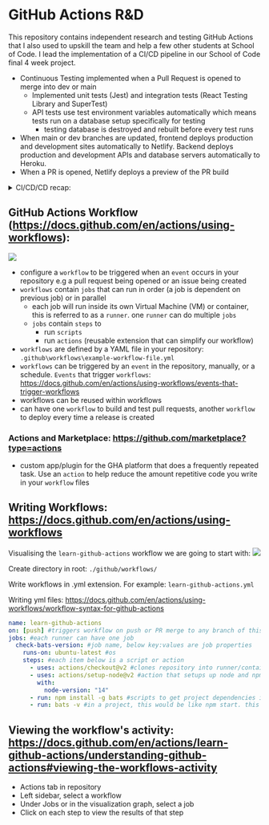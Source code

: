 # GitHub Actions R&D

This repository contains independent research and testing GitHub Actions that I also used to upskill the team and help a few other students at School of Code. I lead the implementation of a CI/CD pipeline in our School of Code final 4 week project. 

- Continuous Testing implemented when a Pull Request is opened to merge into dev or main
  - Implemented unit tests (Jest) and integration tests (React Testing Library and SuperTest)
  - API tests use test environment variables automatically which means tests run on a database setup specifically for testing
    - testing database is destroyed and rebuilt before every test runs
- When main or dev branches are updated, frontend deploys production and development sites automatically to Netlify. Backend deploys production and development APIs and database servers automatically to Heroku. 
- When a PR is opened, Netlify deploys a preview of the PR build

<details>
<summary>
CI/CD/CD recap:
</summary>
<hr/>

### Continuous Integration (CI)

In this phase changes from a developer are merged and validated. The goal of CI is to quickly validate these pushed code changes.

The intended outcome is to identify any problems in the code and automatically notify the developer. This helps ensure that the code base is not broken any longer than necessary. The CI process detects when code changes are made, and runs any associated build processes to prove the code changes are buildable. It can also run targeted testing.

### Continuous Delivery

Continuous Delivery refers to the chain of processes (the pipeline) that automatically gets code changes and runs them through build, test, packaging, and/or related operations to produce a deployable release. Typically, it does this without much or any human intervention

#### Continuous Testing

Continuous Testing refers to the practice of running automated tests or other types of analysis, of broadening scope as code goes through the Continuous Delivery pipeline. These include: unit testing, integration testing, functional testing, acceptance testing (performance, scalability, stress, and capacity).

### Continuous Deployment

Continuous Deployment refers to being able to take a release of code that has come out of the delivery pipeline and automatically make it available for end users.

Just because Continuous Deployment can be done doesn’t mean that every set of deliverables coming out of a pipeline is always deployed or that new functionality is turned on. It means that, via the pipeline, every set of deliverables is proven to be deployable through mechanisms such as Continuous Testing.

<hr/>
</details>

## GitHub Actions Workflow (https://docs.github.com/en/actions/using-workflows):

![](https://docs.github.com/assets/cb-25628/images/help/images/overview-actions-simple.png)

- configure a `workflow` to be triggered when an `event` occurs in your repository e.g a pull request being opened or an issue being created
- `workflows` contain `jobs` that can run in order (a job is dependent on previous job) or in parallel
  - each job will run inside its own Virtual Machine (VM) or container, this is referred to as a `runner`. one `runner` can do multiple `jobs`
  - `jobs` contain `steps` to
    - run `scripts`
    - run `actions` (reusable extension that can simplify our workflow)
- `workflows` are defined by a YAML file in your repository: `.github\workflows\example-workflow-file.yml`
- `workflows` can be triggered by an `event` in the repository, manually, or a schedule. `Events` that trigger `workflows`: https://docs.github.com/en/actions/using-workflows/events-that-trigger-workflows
- workflows can be reused within workflows
- can have one `workflow` to build and test pull requests, another `workflow` to deploy every time a release is created

### Actions and Marketplace: https://github.com/marketplace?type=actions

- custom app/plugin for the GHA platform that does a frequently repeated task. Use an `action` to help reduce the amount repetitive code you write in your `workflow` files

## Writing Workflows: https://docs.github.com/en/actions/using-workflows

Visualising the `learn-github-actions` workflow we are going to start with:
![](https://docs.github.com/assets/cb-33984/images/help/images/overview-actions-event.png)

Create directory in root:
`./github/workflows/`

Write workflows in .yml extension. For example:
`learn-github-actions.yml`

Writing yml files: https://docs.github.com/en/actions/using-workflows/workflow-syntax-for-github-actions

```yml
name: learn-github-actions
on: [push] #triggers workflow on push or PR merge to any branch of this repo
jobs: #each runner can have one job
  check-bats-version: #job name, below key:values are job properties
    runs-on: ubuntu-latest #os
    steps: #each item below is a script or action
      - uses: actions/checkout@v2 #clones repository into runner/container/VM
      - uses: actions/setup-node@v2 #action that setups up node and npm
        with:
          node-version: "14"
      - run: npm install -g bats #scripts to get project dependencies installed, this would just be npm install as the project should have all dependencies in package.json
      - run: bats -v #in a project, this would be like npm start. this example is like `node -v` and just returns the bats dependency version installed
```

## Viewing the workflow's activity: https://docs.github.com/en/actions/learn-github-actions/understanding-github-actions#viewing-the-workflows-activity

- Actions tab in repository
- Left sidebar, select a workflow
- Under Jobs or in the visualization graph, select a job
- Click on each step to view the results of that step
